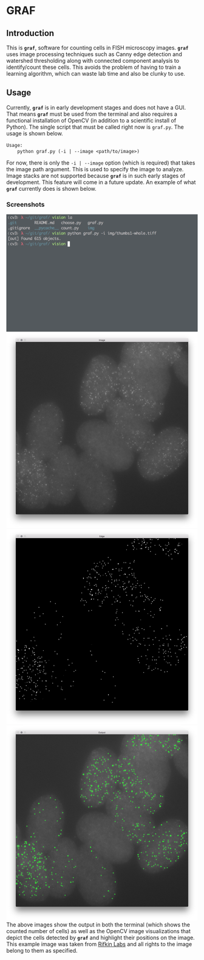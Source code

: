 # GRAF

## Introduction

This is **``graf``**, software for counting cells in FISH microscopy images. **``graf``** uses image processing techniques such as Canny edge detection and watershed thresholding along with connected component analysis to identify/count these cells. This avoids the problem of having to train a learning algorithm, which can waste lab time and also be clunky to use.

## Usage

Currently, **``graf``** is in early development stages and does not have a GUI. That means **``graf``** must be used from the terminal and also requires a functional installation of OpenCV (in addition to a scientific install of Python). The single script that must be called right now is ``graf.py``. The usage is shown below.

```
Usage:
    python graf.py (-i | --image <path/to/image>)
```
For now, there is only the ``-i | --image`` option (which is required) that takes the image path argument. This is used to specify the image to analyze. Image stacks are not supported because **``graf``** is in such early stages of development. This feature will come in a future update. An example of what **``graf``** currently does is shown below.

### Screenshots

![Terminal with graf command](img/terminal.png)
![Original image](img/original.png)
![Edge detection](img/edges.png)
![Highlighted image](img/highlight.png)
The above images show the output in both the terminal (which shows the counted number of cells) as well as the OpenCV image visualizations that depict the cells detected by **``graf``** and highlight their positions on the image. This example image was taken from [Rifkin Labs](http://labs.biology.ucsd.edu/rifkin/software.html) and all rights to the image belong to them as specified.
